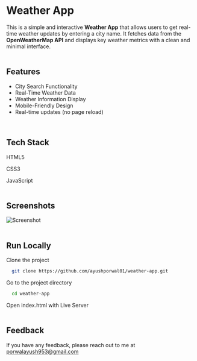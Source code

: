 # Weather App

This is a simple and interactive **Weather App** that allows users to get real-time weather updates by entering a city name.
It fetches data from the **OpenWeatherMap API** and displays key weather metrics with a clean and minimal interface.
<br>
<br>

## Features
<ul>
  <li>City Search Functionality</li>
  <li>Real-Time Weather Data</li>
  <li>Weather Information Display</li>
  <li>Mobile-Friendly Design</li>
  <li>Real-time updates (no page reload)</li>
</ul> 
<br>

## Tech Stack

HTML5

CSS3

JavaScript
<br>
<br>

## Screenshots

![Screenshot](https://imgur.com/oqoQpfc.png)
<br>
<br>

## Run Locally

Clone the project

```bash
  git clone https://github.com/ayushporwal01/weather-app.git
```

Go to the project directory

```bash
  cd weather-app
```

Open index.html with Live Server
<br>
<br>

## Feedback

If you have any feedback, please reach out to me at porwalayush953@gmail.com




